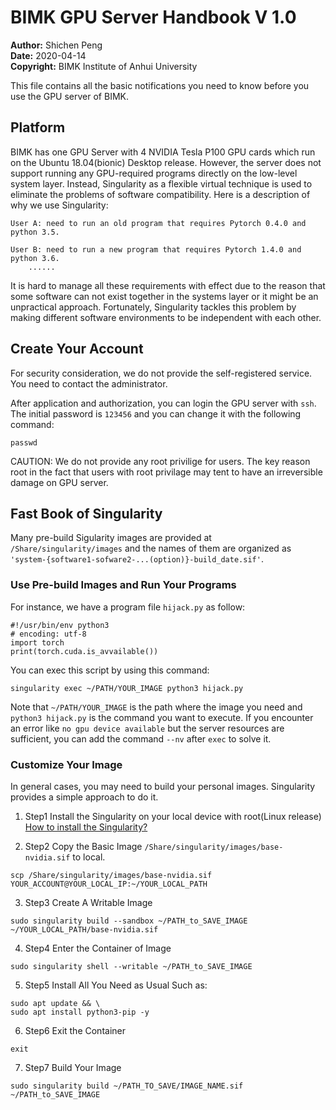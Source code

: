 # BIMK GPU Server Handbook V 1.0
__Author:__ Shichen Peng  
__Date:__ 2020-04-14  
__Copyright:__ BIMK Institute of Anhui University  

This file contains all the basic notifications you need to know before you use the GPU server of BIMK.

## Platform 
BIMK has one GPU Server with 4 NVIDIA Tesla P100 GPU cards which run on the Ubuntu 18.04(bionic) Desktop release. However, the server does not support running any GPU-required programs directly on the low-level system layer. Instead, Singularity as a flexible virtual technique is used to eliminate the problems of software compatibility. Here is a description of why we use Singularity:  
``` 
User A: need to run an old program that requires Pytorch 0.4.0 and python 3.5. 

User B: need to run a new program that requires Pytorch 1.4.0 and python 3.6.  
    ...... 
```
It is hard to manage all these requirements with effect due to the reason that some software can not exist together in the systems layer or it might be an unpractical approach. Fortunately, Singularity tackles this problem by making different software environments to be independent with each other.

## Create Your Account
For security consideration, we do not provide the self-registered service. You need to contact the administrator.

After application and authorization, you can login the GPU server with `ssh`. The initial password is `123456` and you can change it with the following command:
```
passwd
```
CAUTION: We do not provide any root privilige for users. The key reason root in the fact that users with root privilage may tent to have an irreversible damage on GPU server.

## Fast Book of Singularity
Many pre-build Sigularity images are provided at `/Share/singularity/images` and the names of them are organized as `'system-{software1-sofware2-...(option)}-build_date.sif'`.  

### Use Pre-build Images and Run Your Programs
For instance, we have a program file `hijack.py` as follow:
```
#!/usr/bin/env python3
# encoding: utf-8
import torch 
print(torch.cuda.is_avvailable())
```
You can exec this script by using this command:
```
singularity exec ~/PATH/YOUR_IMAGE python3 hijack.py
```

Note that `~/PATH/YOUR_IMAGE` is the path where the image you need and `python3 hijack.py` is the command you want to execute. If you encounter an error like `no gpu device available` but the server resources are sufficient, you can add the command `--nv` after `exec` to solve it.
### Customize Your Image
In general cases, you may need to build your personal images. Singularity provides a simple approach to do it.

1. Step1 Install the Singularity on your local device with root(Linux release)
[How to install the Singularity?](https://sylabs.io/docs/)

2. Step2 Copy the Basic Image `/Share/singularity/images/base-nvidia.sif` to local.
```
scp /Share/singularity/images/base-nvidia.sif  YOUR_ACCOUNT@YOUR_LOCAL_IP:~/YOUR_LOCAL_PATH
```

3. Step3 Create A Writable Image
```
sudo singularity build --sandbox ~/PATH_to_SAVE_IMAGE ~/YOUR_LOCAL_PATH/base-nvidia.sif 
```

4. Step4 Enter the Container of Image
```
sudo singularity shell --writable ~/PATH_to_SAVE_IMAGE
```

5. Step5 Install All You Need as Usual
Such as:
```
sudo apt update && \
sudo apt install python3-pip -y
```

6. Step6 Exit the Container
```
exit
```

7. Step7 Build Your Image
```
sudo singularity build ~/PATH_TO_SAVE/IMAGE_NAME.sif ~/PATH_to_SAVE_IMAGE
```
